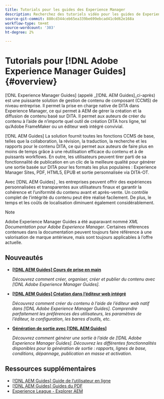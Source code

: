 ```yaml
---
title: Tutorials pour les guides des Experience Manager
description: Recherchez des tutoriels vidéo pour les guides de Experience Manager (anciennement XML Documentation pour Adobe Experience Manager). Découvrez la prise en charge native de DITA et la création structurée en Experience Manager.
source-git-commit: 880cd344ceb65ea339be699ebcad41c0d62e168a
workflow-type: tm+mt
source-wordcount: '303'
ht-degree: 2%

---
```


# Tutorials pour [!DNL Adobe Experience Manager Guides] {#overview}

[!DNL Experience Manager Guides] (appelé _[!DNL AEM Guides]_ci-après) est une puissante solution de gestion de contenu de composant (CCMS) de niveau entreprise. Il permet la prise en charge native de DITA dans Experience Manager, ce qui permet à AEM de gérer la création et la diffusion de contenu basé sur DITA. Il permet aux auteurs de créer du contenu à l’aide de n’importe quel outil de création DITA hors ligne, tel qu’Adobe FrameMaker ou un éditeur web intégré convivial.

[!DNL AEM Guides] La solution fournit toutes les fonctions CCMS de base, telles que la collaboration, la révision, la traduction, la recherche et les rapports pour le contenu DITA, ce qui permet aux auteurs de faire plus en moins de temps grâce à une réutilisation efficace du contenu et à de puissants workflows. En outre, les utilisateurs peuvent tirer parti de sa fonctionnalité de publication en un clic de la meilleure qualité pour générer une sortie basée sur DITA pour les formats les plus populaires : Experience Manager Sites, PDF, HTML5, EPUB et sortie personnalisée via DITA-OT.

Avec [!DNL AEM Guides] , les entreprises peuvent offrir des expériences personnalisées et transparentes aux utilisateurs finaux et garantir la cohérence et l’uniformité du contenu avant et après-vente. Un contrôle complet de l’intégrité du contenu peut être réalisé facilement. De plus, le temps et les coûts de localisation diminuent également considérablement.

>[!NOTE]
> 
> Adobe Experience Manager Guides a été auparavant nommé _XML Documentation pour Adobe Experience Manager_. Certaines références contenues dans la documentation peuvent toujours faire référence à une valorisation de marque antérieure, mais sont toujours applicables à l’offre actuelle.

## Nouveautés

* **[[!DNL AEM Guides] Cours de prise en main](../courses/course-1/overview.md)**

  _Découvrez comment créer, organiser, créer et publier du contenu avec [!DNL Adobe Experience Manager Guides]._


* **[[!DNL AEM Guides] Création dans l’éditeur web intégré](../courses/course-3/overview.md)**

  _Découvrez comment créer du contenu à l’aide de l’éditeur web natif dans  [!DNL Adobe Experience Manager Guides]. Comprendre parfaitement les préférences des utilisateurs, les paramètres de l’éditeur, la configuration, les barres d’outils, etc._

* **[Génération de sortie avec [!DNL AEM Guides]](../courses/course-2/overview.md)**

  _Découvrez comment générer une sortie à l’aide de [!DNL Adobe Experience Manager Guides]. Découvrez les différentes fonctionnalités disponibles pour la génération de sortie : rapports, lignes de base, conditions, dépannage, publication en masse et activation._


<!--

Dummy links cause validation to fail

## Staff Picks

<table>
<tr>
  <td>
    <a href="#">
      <img alt="400 x 225px" src="myimage.png" />
    </a>
    <div>
      <a href="#">
    <strong>Enablement Content 1</strong>
    </a>
    </div>
    <p>
    <em>A brief description of enablement content.</em>
    <p>
  </td>
   <td>
    <a href="#">
      <img alt="400 x 225px" src="myimage.png" />
    </a>
    <div>
      <a href="#">
    <strong>Enablement Content 1</strong>
    </a>
    </div>
    <p>
    <em>A brief description of enablement content.</em>
    <p>
  </td>
  <td>
    <a href="#">
      <img alt="400 x 225px" src="myimage.png" />
    </a>
    <div>
      <a href="#">
    <strong>Enablement Content 1</strong>
    </a>
    </div>
    <p>
    <em>A brief description of enablement content.</em>
    <p>
  </td>
</tr>
</table>

-->


## Ressources supplémentaires

* [[!DNL AEM Guides] Guide de l’utilisateur en ligne](https://help.adobe.com/en_US/xml-documentation-for-adobe-experience-manager/index.html)
* [[!DNL AEM Guides] Guides du PDF](https://helpx.adobe.com/support/xml-documentation-for-experience-manager.html)
* [Experience League - Explorer AEM](https://experienceleague.adobe.com/?lang=fr#recommended/solutions/experience-manager)
